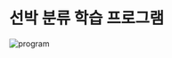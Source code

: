 # 선박 분류 학습 프로그램
![program](https://user-images.githubusercontent.com/39542923/109599857-5601cc00-7b5f-11eb-86a2-2eca8bf58da4.png)
